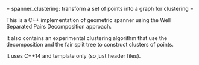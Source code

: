 = spanner_clustering: transform a set of points into a graph for clustering =

This is a C++ implementation of geometric spanner using the Well Separated Pairs
Decomposition approach.

It also contains an experimental clustering algorithm that use the decomposition
and the fair split tree to construct clusters of points.

It uses C++14 and template only (so just header files).
